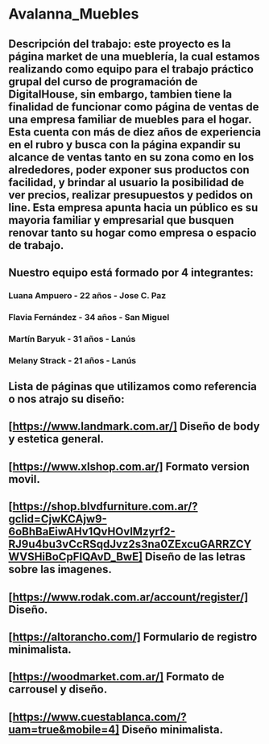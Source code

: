 # Avalanna_Muebles

## Descripción del trabajo: este proyecto es la página market de una mueblería, la cual estamos realizando como equipo para el trabajo práctico grupal del curso de programación de DigitalHouse, sin embargo, tambien tiene la finalidad de funcionar como página de ventas de una empresa familiar de muebles para el hogar. Esta cuenta con más de diez años de experiencia en el rubro y busca con la página expandir su alcance de ventas tanto en su zona como en los alrededores, poder exponer sus productos con facilidad, y brindar al usuario la posibilidad de ver precios, realizar presupuestos y pedidos on line. Esta empresa apunta hacia un público es su mayoria familiar y empresarial que busquen renovar tanto su hogar como empresa o espacio de trabajo.

## Nuestro equipo está formado por 4 integrantes: 
### Luana Ampuero - 22 años - Jose C. Paz
### Flavia Fernández - 34 años - San Miguel
### Martín Baryuk - 31 años - Lanús
### Melany Strack - 21 años - Lanús


## Lista de páginas que utilizamos como referencia o nos atrajo su diseño:

## [https://www.landmark.com.ar/] Diseño de body y estetica general.

## [https://www.xlshop.com.ar/] Formato version movil.

## [https://shop.blvdfurniture.com.ar/?gclid=CjwKCAjw9-6oBhBaEiwAHv1QvHOvlMzyrf2-RJ9u4bu3vCcRSqdJvz2s3na0ZExcuGARRZCYWVSHiBoCpFIQAvD_BwE] Diseño de las letras sobre las imagenes.

## [https://www.rodak.com.ar/account/register/] Diseño.

## [https://altorancho.com/] Formulario de registro minimalista.

## [https://woodmarket.com.ar/] Formato de carrousel y diseño.

## [https://www.cuestablanca.com/?uam=true&mobile=4] Diseño minimalista.

